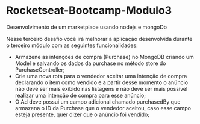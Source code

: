 # Rocketseat-Bootcamp-Modulo3
Desenvolvimento de um marketplace usando nodejs e mongoDb

Nesse terceiro desafio você irá melhorar a aplicação desenvolvida durante o terceiro módulo
com as seguintes funcionalidades:
<ul>
<li>Armazene as intenções de compra (Purchase) no MongoDB criando um Model e salvando
  os dados da purchase no método store do PurchaseController;</li>
<li>Crie uma nova rota para o vendedor aceitar uma intenção de compra declarando o item
como vendido e a partir desse momento o anúncio não deve ser mais exibido nas
listagens e não deve ser mais possível realizar uma intenção de compra para esse anúncio;</li>
<li>O Ad deve possui um campo adicional chamado purchasedBy que armazena o ID da
Purchase que o vendedor aceitou, caso esse campo esteja presente, quer dizer que o
anúncio foi vendido;</li>
</ul>
